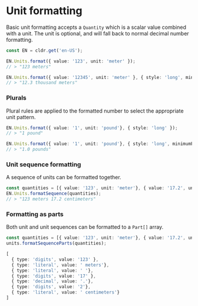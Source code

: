 # Unit formatting

Basic unit formatting accepts a `Quantity` which is a scalar value combined with a unit. The unit is
optional, and will fall back to normal decimal number formatting.

```typescript
const EN = cldr.get('en-US');

EN.Units.format({ value: '123', unit: 'meter' });
// > "123 meters"

EN.Units.format({ value: '12345', unit: 'meter' }, { style: 'long', minimumFractionDigits: 1 });
// > "12.3 thousand meters"
```

### Plurals

Plural rules are applied to the formatted number to select the appropriate unit pattern.

```typescript
EN.Units.format({ value: '1', unit: 'pound'}, { style: 'long' });
// > "1 pound"

EN.Units.format({ value: '1', unit: 'pound'}, { style: 'long', minimumFractionDigits: 1 });
// > "1.0 pounds"
```

### Unit sequence formatting

A sequence of units can be formatted together.

```typescript
const quantities = [{ value: '123', unit: 'meter'}, { value: '17.2', unit: 'centimeter' }];
EN.Units.formatSequence(quantities);
// > "123 meters 17.2 centimeters"
```

### Formatting as parts

Both unit and unit sequences can be formatted to a `Part[]` array.

```typescript
const quantities = [{ value: '123', unit: 'meter'}, { value: '17.2', unit: 'centimeter' }];
units.formatSequenceParts(quantities);

[
  { type: 'digits', value: '123' },
  { type: 'literal', value: ' meters'},
  { type: 'literal', value: ' '},
  { type: 'digits', value: '17' },
  { type: 'decimal', value: '.'},
  { type: 'digits', value: '2'},
  { type: 'literal', value: ' centimeters'}
]
```
